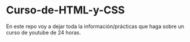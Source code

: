 # Curso-de-HTML-y-CSS
En este repo voy a dejar toda la información/prácticas que haga sobre un curso de youtube de 24 horas.
